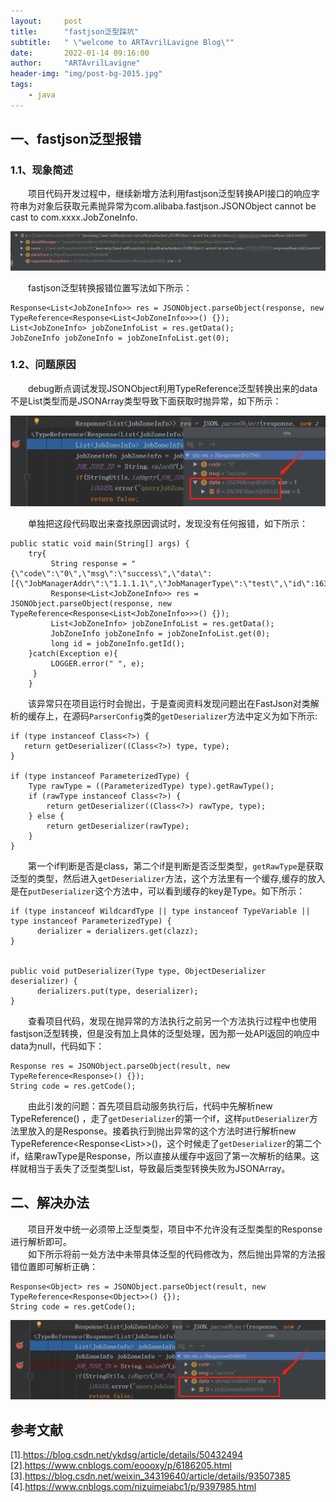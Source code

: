 ```yaml
---
layout:     post
title:      "fastjson泛型踩坑"
subtitle:   " \"welcome to ARTAvrilLavigne Blog\""
date:       2022-01-14 09:16:00
author:     "ARTAvrilLavigne"
header-img: "img/post-bg-2015.jpg"
tags:
    - java
---
```

## 一、fastjson泛型报错<br>

### 1.1、现象简述<br>

　　项目代码开发过程中，继续新增方法利用fastjson泛型转换API接口的响应字符串为对象后获取元素抛异常为com.alibaba.fastjson.JSONObject cannot be cast to com.xxxx.JobZoneInfo.<br>
<div>
	<a class="fancybox_mydefine" rel="group" href="https://github.com/ARTAvrilLavigne/ARTAvrilLavigne.github.io/blob/master/myblog/2022-01-14-java-fastjson/1.png?raw=true">
            <img id="exception" src="https://github.com/ARTAvrilLavigne/ARTAvrilLavigne.github.io/blob/master/myblog/2022-01-14-java-fastjson/1.png?raw=true" alt="exception"/>
	</a>
</div>

　　fastjson泛型转换报错位置写法如下所示：<br>
```
Response<List<JobZoneInfo>> res = JSONObject.parseObject(response, new TypeReference<Response<List<JobZoneInfo>>>() {});
List<JobZoneInfo> jobZoneInfoList = res.getData();
JobZoneInfo jobZoneInfo = jobZoneInfoList.get(0);
```

### 1.2、问题原因<br>

　　debug断点调试发现JSONObject利用TypeReference泛型转换出来的data不是List类型而是JSONArray类型导致下面获取时抛异常，如下所示：<br>
<div>
	<a class="fancybox_mydefine" rel="group" href="https://github.com/ARTAvrilLavigne/ARTAvrilLavigne.github.io/blob/master/myblog/2022-01-14-java-fastjson/2.png?raw=true">
            <img id="beforeSuccess" src="https://github.com/ARTAvrilLavigne/ARTAvrilLavigne.github.io/blob/master/myblog/2022-01-14-java-fastjson/2.png?raw=true" alt="beforeSuccess"/>
	</a>
</div>

　　单独把这段代码取出来查找原因调试时，发现没有任何报错，如下所示：<br>
```
public static void main(String[] args) {
    try{
         String response = "{\"code\":\"0\",\"msg\":\"success\",\"data\":[{\"JobManagerAddr\":\"1.1.1.1\",\"JobManagerType\":\"test\",\"id\":1638523853,\"text\":\"Cluster_name\",\"JobManagerPort\":\"8080\"}]}";
         Response<List<JobZoneInfo>> res = JSONObject.parseObject(response, new TypeReference<Response<List<JobZoneInfo>>>() {});
         List<JobZoneInfo> jobZoneInfoList = res.getData();
         JobZoneInfo jobZoneInfo = jobZoneInfoList.get(0);
         long id = jobZoneInfo.getId();
    }catch(Exception e){
         LOGGER.error(" ", e);
     }
    }
```

　　该异常只在项目运行时会抛出，于是查阅资料发现问题出在FastJson对类解析的缓存上，在源码`ParserConfig`类的`getDeserializer`方法中定义为如下所示:

```
if (type instanceof Class<?>) {
   return getDeserializer((Class<?>) type, type);
}
 
if (type instanceof ParameterizedType) {
    Type rawType = ((ParameterizedType) type).getRawType();
    if (rawType instanceof Class<?>) {
        return getDeserializer((Class<?>) rawType, type);
    } else {
        return getDeserializer(rawType);
    }
}
```
  
　　第一个if判断是否是class，第二个if是判断是否泛型类型，`getRawType`是获取泛型的类型，然后进入`getDeserializer`方法，这个方法里有一个缓存,缓存的放入是在`putDeserializer`这个方法中，可以看到缓存的key是Type。如下所示：

```
if (type instanceof WildcardType || type instanceof TypeVariable || type instanceof ParameterizedType) {
      derializer = derializers.get(clazz);
}


public void putDeserializer(Type type, ObjectDeserializer deserializer) {
      derializers.put(type, deserializer);
}

```

　　查看项目代码，发现在抛异常的方法执行之前另一个方法执行过程中也使用fastjson泛型转换，但是没有加上具体的泛型处理，因为那一处API返回的响应中data为null，代码如下：<br>

```
Response res = JSONObject.parseObject(result, new TypeReference<Response>() {});
String code = res.getCode();
```

　　由此引发的问题：首先项目启动服务执行后，代码中先解析new TypeReference<Response>() ，走了`getDeserializer`的第一个if，这样`putDeserializer`方法里放入的是Response。接着执行到抛出异常的这个方法时进行解析new TypeReference<Response<List<JobZoneInfo>>>()，这个时候走了`getDeserializer`的第二个if，结果rawType是Response，所以直接从缓存中返回了第一次解析的结果。这样就相当于丢失了泛型类型List<JobZoneInfo>，导致最后类型转换失败为JSONArray。


## 二、解决办法<br>

　　项目开发中统一必须带上泛型类型，项目中不允许没有泛型类型的Response进行解析即可。<br>
　　如下所示将前一处方法中未带具体泛型的代码修改为，然后抛出异常的方法报错位置即可解析正确：<br>

```
Response<Object> res = JSONObject.parseObject(result, new TypeReference<Response<Object>>() {});
String code = res.getCode();
```

<div>
	<a class="fancybox_mydefine" rel="group" href="https://github.com/ARTAvrilLavigne/ARTAvrilLavigne.github.io/blob/master/myblog/2022-01-14-java-fastjson/3.png?raw=true">
            <img id="afterSuccess" src="https://github.com/ARTAvrilLavigne/ARTAvrilLavigne.github.io/blob/master/myblog/2022-01-14-java-fastjson/3.png?raw=true" alt="afterSuccess"/>
	</a>
</div>

## 参考文献<br>
[1].https://blog.csdn.net/ykdsg/article/details/50432494<br>
[2].https://www.cnblogs.com/eoooxy/p/6186205.html<br>
[3].https://blog.csdn.net/weixin_34319640/article/details/93507385<br>
[4].https://www.cnblogs.com/nizuimeiabc1/p/9397985.html<br>

